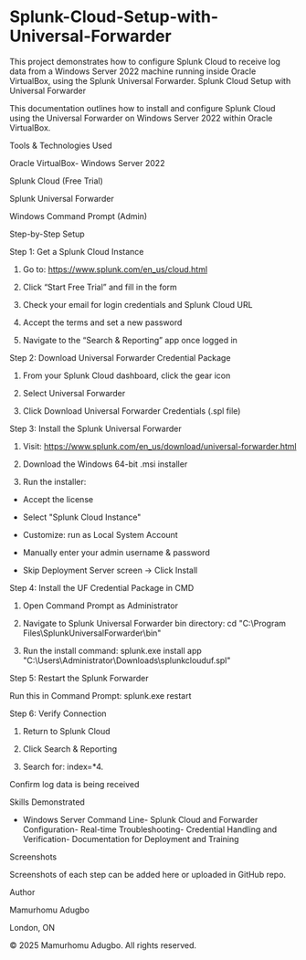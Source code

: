 # Splunk-Cloud-Setup-with-Universal-Forwarder
This project demonstrates how to configure Splunk Cloud to receive log data from a Windows Server 2022 machine running inside Oracle VirtualBox, using the Splunk Universal Forwarder.
Splunk Cloud Setup with Universal Forwarder

This documentation outlines how to install and configure Splunk Cloud using the Universal Forwarder on Windows Server 2022 within Oracle VirtualBox.

Tools & Technologies Used

Oracle VirtualBox- Windows Server 2022

 Splunk Cloud (Free Trial)

 Splunk Universal Forwarder

Windows Command Prompt (Admin)

Step-by-Step Setup

Step 1: Get a Splunk Cloud Instance

1. Go to: https://www.splunk.com/en_us/cloud.html

2. Click “Start Free Trial” and fill in the form

3. Check your email for login credentials and Splunk Cloud URL

4. Accept the terms and set a new password

5. Navigate to the “Search & Reporting” app once logged in









Step 2: Download Universal Forwarder Credential Package

1. From your Splunk Cloud dashboard, click the gear icon

2. Select Universal Forwarder

3. Click Download Universal Forwarder Credentials (.spl file)








Step 3: Install the Splunk Universal Forwarder

1. Visit: https://www.splunk.com/en_us/download/universal-forwarder.html

2. Download the Windows 64-bit .msi installer

3. Run the installer: 

  - Accept the license  

 - Select "Splunk Cloud Instance"  

 - Customize: run as Local System Account  

 - Manually enter your admin username & password  

 - Skip Deployment Server screen → Click Install







Step 4: Install the UF Credential Package in CMD

1. Open Command Prompt as Administrator

2. Navigate to Splunk Universal Forwarder bin directory:   cd "C:\Program Files\SplunkUniversalForwarder\bin"

3. Run the install command:   splunk.exe install app "C:\Users\Administrator\Downloads\splunkclouduf.spl"








Step 5: Restart the Splunk Forwarder

Run this in Command Prompt:   splunk.exe restart






Step 6: Verify Connection

1. Return to Splunk Cloud

2. Click Search & Reporting




3. Search for: index=*4. 




Confirm log data is being received













Skills Demonstrated

- Windows Server Command Line- Splunk Cloud and Forwarder Configuration- Real-time Troubleshooting- Credential Handling and Verification- Documentation for Deployment and Training

Screenshots

Screenshots of each step can be added here or uploaded in GitHub repo.




Author

Mamurhomu Adugbo 

London, ON

© 2025 Mamurhomu Adugbo. All rights reserved.





